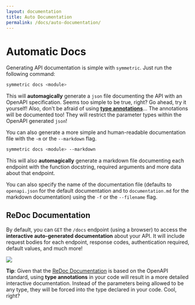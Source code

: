 ```yaml
---
layout: documentation
title: Auto Documentation
permalink: /docs/auto-documentation/
---
```


# Automatic Docs

Generating API documentation is simple with `symmetric`. Just run the following command:

```bash
symmetric docs <module>
```

This will **automagically** generate a `json` file documenting the API with an OpenAPI specification. Seems too simple to be true, right? Go ahead, try it yourself! Also, don't be afraid of using **[type annotations](https://docs.python.org/3/library/typing.html)**... The annotations will be documented too! They will restrict the parameter types within the OpenAPI generated `json`!

You can also generate a more simple and human-readable documentation file with the `-m` or the `--markdown` flag.

```bash
symmetric docs <module> --markdown
```

This will also **automagically** generate a markdown file documenting each endpoint with the function docstring, required arguments and more data about that endpoint.

You can also specify the name of the documentation file (defaults to `openapi.json` for the default documentation and to `documentation.md` for the markdown documentation) using the `-f` or the `--filename` flag.

## ReDoc Documentation

By default, you can `GET` the `/docs` endpoint (using a browser) to access the **interactive auto-generated documentation** about your API. It will include request bodies for each endpoint, response codes, authentication required, default values, and much more!

![](/assets/images/example-redoc.png)

**Tip**: Given that the [ReDoc Documentation](https://github.com/Redocly/redoc) is based on the OpenAPI standard, using **type annotations** in your code will result in a more detailed interactive documentation. Instead of the parameters being allowed to be any type, they will be forced into the type declared in your code. Cool, right?
